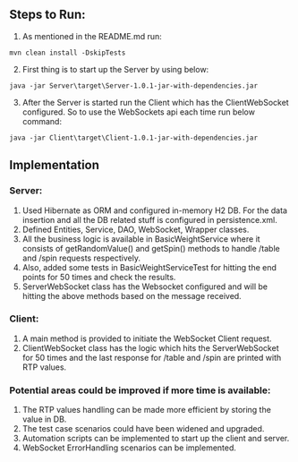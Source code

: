 ## Steps to Run:
1. As mentioned in the README.md run:
```
mvn clean install -DskipTests
```
2. First thing is to start up the Server by using below:
```
java -jar Server\target\Server-1.0.1-jar-with-dependencies.jar
```
3. After the Server is started run the Client which has the ClientWebSocket configured. So to use the WebSockets api each time run below command:
```
java -jar Client\target\Client-1.0.1-jar-with-dependencies.jar
```

## Implementation
### Server:
1. Used Hibernate as ORM and configured in-memory H2 DB. For the data insertion and all the DB related stuff is configured in persistence.xml.
2. Defined Entities, Service, DAO, WebSocket, Wrapper classes.
3. All the business logic is available in BasicWeightService where it consists of getRandomValue() and getSpin() methods to handle /table and /spin requests respectively.
4. Also, added some tests in BasicWeightServiceTest for hitting the end points for 50 times and check the results.
5. ServerWebSocket class has the Websocket configured and will be hitting the above methods based on the message received.


### Client:
1. A main method is provided to initiate the WebSocket Client request.
2. ClientWebSocket class has the logic which hits the ServerWebSocket for 50 times and the last response for /table and /spin are printed with RTP values.

### Potential areas could be improved if more time is available:
1. The RTP values handling can be made more efficient by storing the value in DB.
2. The test case scenarios could have been widened and upgraded.
3. Automation scripts can be implemented to start up the client and server.
4. WebSocket ErrorHandling scenarios can be implemented.